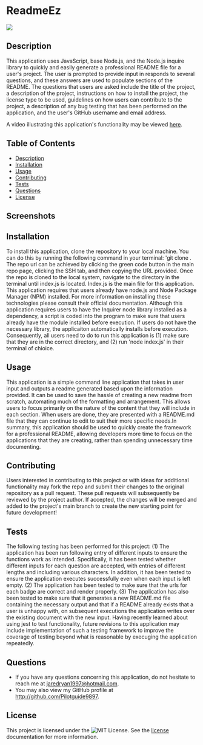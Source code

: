 # ReadmeEz

![](https://img.shields.io/badge/License-MIT-yellow.svg)

## Description
This application uses JavaScript, base  Node.js, and the Node.js inquire library to quickly and easily generate a professional README file for a user's project. The user is prompted to provide input in responds to several questions, and these answers are used to populate sections of the README. The questions that users are asked include the title of the project, a description of the project, instructions on how to install the project, the license type to be used, guidelines on how users can contribute to the project, a description of any bug testing that has been performed on the application, and the user's GitHub username and email address.

A video illustrating this application's functionality may be viewed [here]().

## Table of Contents
- [Description](#description)
- [Installation](#installation)
- [Usage](#usage)
- [Contributing](#contributing) 
- [Tests](#tests) 
- [Questions](#questions)
- [License](#license)

## Screenshots 

## Installation
To install this application, clone the repository to your local machine. You can do this by running the following command in your terminal: 'git clone <repository-url>. The repo url can be achieved by clicking the green code button in the main repo page, clicking the SSH tab, and then copying the URL provided. Once the repo is cloned to the local system, navigate to the directory in the terminal until index.js is located. Index.js is the main file for this application. This application requires that users already have node.js and Node Package Manager (NPM) installed. For more information on installing these technologies please consult their official documentation. Although this application requires users to have the Inquirer node library installed as a dependency, a script is coded into the program to make sure that users already have the module installed before execution. If users do not have the necessary library, the applicaiton automatically installs before execution. Consequently, all users need to do to run this application is (1) make sure that they are in the correct directory, and (2) run 'node index.js' in their terminal of chioice. 

## Usage
This application is a simple command line application that takes in user input and outputs a readme generated based upon the information provided. It can be used to save the hassle of creating a new readme from scratch, automating much of the formatting and arrangement. This allows users to focus primarily on the nature of the content that they will include in each section. When users are done, they are presented with a README.md file that they can continue to edit to suit their more specific needs.In summary, this application should be used to quickly create the framework for a professional README, allowing developers more time to focus on the applications that they are creating, rather than spending unnecessary time documenting.

## Contributing
Users interested in contributing to this project or with ideas for additional functionality may fork the repo and submit their changes to the original repository as a pull request. These pull requests will subsequently be reviewed by the project author. If accepted, the changes will be merged and added to the project's main branch to create the new starting point for future development!

## Tests
The following testing  has been performed for this project: (1) The application has been run following entry of different inputs to ensure the functions work as intended. Specifically, it has been tested whether different inputs for each question are accepted, with entries of different lengths and including various characters. In addition, it has been tested to ensure the application executes successfully even when each input is left empty. (2) The application has been tested to make sure that the urls for each badge are correct and render properly. (3) The application has also  been tested to make sure that it generates a new README.md file containing the necessary output and that if a README already exists that a user is unhappy with, on subsequent executions the application writes over the existing document with the new input. Having recently learned about using jest to test functionality, future revisions to this application may include implementation of such a testing framework to improve the coverage of testing beyond what is reasonable by execuging the application repeatedly.  

## Questions
* If you have any questions concerning this application, do not hesitate to reach me at jaredryan1997@hotmail.com.
* You may also view my GitHub profile at http://github.com/Pilotguide9897.

## License
This project is licensed under the ![MIT License](https://img.shields.io/badge/License-MIT-yellow.svg). See the [license](https://opensource.org/licenses/MIT) documentation for more information.